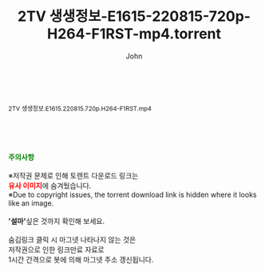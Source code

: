 ﻿---
layout: post
title:  "2TV 생생정보-E1615-220815-720p-H264-F1RST-mp4.torrent"
author: John
categories: [ 방송/음악 ]
tags: [  ]
image:  
description: "2TV 생생정보-E1615-220815-720p-H264-F1RST-mp4 torrent 정보 공유"
toc: true
toc_sticky: true
---

<br>
<div class="view-img">
<a class="view_image" href="http://torrentmobile61.com/bbs/view_image.php?fn=%2Fdata%2Ffile%2Fmusic%2F1742004001_sVKknSXz_026b32193c68643c937bcde3260d6a38eaa7e427.jpg" target="_blank"><img alt="" class="img-tag" content="http://torrentmobile61.com/data/file/music/1742004001_sVKknSXz_026b32193c68643c937bcde3260d6a38eaa7e427.jpg" itemprop="image" src="http://torrentmobile61.com/data/file/music/thumb-1742004001_sVKknSXz_026b32193c68643c937bcde3260d6a38eaa7e427_835x2212.jpg"/></a></div><div class="view-content" itemprop="description">
<p><span style="font-size:12px;">2TV 생생정보.E1615.220815.720p.H264-F1RST.mp4</span> </p> </div>
    
<br><br><br>
<p data-ke-size="size16"><b><span style="color: green;">주의사항</span></b><br /><br />※저작권 문제로 인해 토렌트 다운로드 링크는<br /><b><span style="color: red;">유사 이미지</span></b>에 숨겨뒀습니다.<br />※Due to copyright issues, the torrent download link is hidden where it looks like an image.<br /><br /><b>'설마'</b>싶은 것까지 확인해 보세요.<br /><br />숨김링크 클릭 시 마그넷 나타나지 않는 것은<br />저작권으로 인한 링크만료 자료로<br />1시간 간격으로 봇에 의해 마그넷 주소 갱신됩니다.</p>
